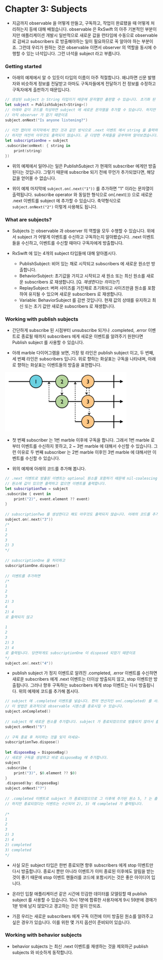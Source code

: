 # Chapter 3: Subjects

- 지금까지 observable 을 어떻게 만들고, 구독하고, 작업이 완료됐을 때 어떻게 처리하는지 등에 대해 배웠습니다. observable 은 RxSwift 의 아주 기본적인 부분이지만 애플리케이션 개발시 일반적으로 새로운 값을 런타임에 수동으로 observable 로 감싸고 subscribers 로 방출해야하는 일이 필요하므로 꼭 알아야 하는 부분이죠. 그런데 우리가 원하는 것은 observable 이면서 observer 의 역할을 동시에 수행할 수 있는 녀석입니다. 그런 녀석을 subject 라고 부릅니다.


### Getting started

- 아래의 예제에서 알 수 있듯이 타입의 이름이 아주 적절합니다. 왜냐하면 신문 발행자와 비슷하게 정보를 전달받고 아마도 구독자들에게 전달하기 전 정보를 수정하고 구독자에게 출판하기 때문입니다. 

``` swift
// 생성된 subject 는 String 타입이기 때문에 문자열만 출판할 수 있습니다. 초기화 된 후 뭔가 수신할 수 있습니다. 
let subject = PublishSubject<String>()
// 아래와 같이 코드를 작성하면 subject 에 새로운 문자열을 추가할 수 있습니다. 하지만 아직 아무것도 출력되지 않습니다.
// 아직 observer 가 없기 때문이죠
subject.onNext("Is anyone listening?")

// 이전 챕터의 마지막에서 했던 것과 같은 방식으로 .next 이벤트 에서 string 을 출력하는 subscription 을 생성했습니다. 
// 하지만 여전히 아무것도 출력되지 않습니다. 곧 다양한 주제들을 공부하며 알아보겠습니다.
let subscriptionOne = subject
.subscribe(onNext: { string in 
	print(string) 
})
```

- 위의 예제에서 일어나는 일은 PublishSubject 가 현재의 subscriber 에게만 방출된다는 것입니다. 그렇기 때문에 subscribe 되기 전에 무언가 추가되었다면, 해당 값을 얻어올 수 없습니다. 

- 위이 예제 마지막에 `subject.on(.next("1"))` 를 추가하면 "1" 이라는 문자열이 출력됩니다. subscribe operator 와 동일한 형식으로 on(.next(:)) 으로 새로운 .next 이벤트를 subject 에 추가할 수 있습니다. 축약형식으로 `subject.onNext("2")` 이렇게 사용해도 됩니다.


### What are subjects?

- Subjects 는 observable 과 observer 의 역할을 모두 수행할 수 있습니다. 위에서 subject 가 어떻게 이벤트를 수신하고 구독하는지 알아봤습니다. .next 이벤트들을 수신하고, 이벤트를 수신할 때마다 구독자에게 방출합니다.

- RxSwift 에 있는 4개의 subject 타입들에 대해 알아봅시다.
    - PublishSubject: 비어 있는 채로 시작되고 subscribers 에 새로운 원소만 방출합니다.
    - BehaviorSubject: 초기값을 가지고 시작되고 새 원소 또는 최신 원소를 새로운 subscribers 로 재생합니다. [Q. *재생한다는 의미는?*]
    - ReplaySubject: 버퍼 사이즈를 가진채로 초기화되고 사이즈만큼 원소를 포함하여 유지될 수 있으며 새로운 subscribers 로 재생합니다.
    - Variable: BehaviorSubject 를 감싼 것입니다. 현재 값의 상태를 유지하고 최신 또는 초기 값만 새로운 subscribers 로 재생합니다.


### Working with publish subjects
- 간단하게 subscribe 된 시점부터 unsubscribe 되거나 .completed, .error 이벤트로 종료될 때까지 subscribers 에게 새로운 이벤트를 알려주기 원한다면 Publish subject 를 사용할 수 있습니다.

- 아래 marble 다이어그램을 보면, 가장 윗 라인은 publish subject 이고, 두 번째, 세 번째 라인은 subscribers 입니다. 위로 향하는 화살표는 구독을 나타내며, 아래로 향하는 화살표는 이벤트들의 방출을 표현합니다.

<img src="rx_img/marble_diagram_3.png" width="400px"><br>

- 첫 번째 subscriber 는 1번 marble 이후에 구독을 합니다. 그래서 1번 marble 로부터 이벤트를 수신하지 못하고, 2 ~ 3번 marble 에 대해서 수신할 수 있습니다. 그런 이유로 두 번째 subscriber 는 2번 marble 이후인 3번 marble 에 대해서만 이벤트를 수신할 수 있습니다.

- 위의 예제에 아래의 코드를 추가해 봅니다.

``` swift
// .next 이벤트로 방출된 이벤트는 optional 원소를 포함하기 때문에 nil-coalescing 연산자를 사용하여 
// 원소에 값이 있으면 출력하고 없으면 이벤트를 출력합니다.
let subscriptionTwo = subject
.subscribe { event in 
    print("2)", event.element ?? event)
}

// subscriptionTwo 를 생성한다고 해도 아무것도 출력되지 않습니다. 아래의 코드를 추가하면 그제서야 출력이 됩니다.
subject.on(.next("3"))
/*
1
2
3
2) 3
*/

// subscriptionOne 을 처리하고
subscriptionOne.dispose()

// 이벤트를 추가하면 
/*
1
2
3
2) 3
4
2) 4
로 출력되지 않고

1
2
3
2) 3
2) 4
로 출력됩니다. 당연하게도 subscriptionOne 이 disposed 되었기 때문이죠
*/
subject.on(.next("4"))
```

- publish subject 가 정지 이벤트로 알려진 .completed, .error 이벤트를 수신하면 새로운 subscribers 에게 .next 이벤트는 더이상 방출되지 않고, stop 이벤트만 방출됩니다. 그러나 향후 구독하는 subscribers 에게 stop 이벤트는 다시 방출됩니다. 위의 예제에 코드를 추가해 봅시다.

``` swift
// subject 에 .completed 이벤트를 넣습니다. 편의 연산자인 on(.completed) 를 사용해도 됩니다. 
// 이 방법은 효과적으로 observable 시퀀스를 종료시킬 수 있습니다.
subject.onCompleted()

// subject 에 새로운 원소를 추가합니다. subject 가 종료되었으므로 방출되지 않아서 출력되지 않습니다.
subject.onNext("5")

// 구독 종료 후 처리하는 것을 잊지 마세요~
subscriptionTwo.dispose()

let disposeBag = DisposeBag()
// 새로운 구독을 생성하고 바로 disposeBag 에 추가합니다.
subject
.subscribe {
	print("3)", $0.element ?? $0)
}
.disposed(by: disposeBag)
subject.onNext("?")

// .completed 이벤트로 subject 가 종료되었으므로 그 이후에 추가된 원소 5, ? 는 출력되지 않습니다.
// 하지만 종료되었다는 이벤트는 수신되어 2), 3) 에 completed 가 출력됩니다.

/*
1
2
3
2) 3
2) 4
2) completed
3) completed
*/
```

- 사실 모든 subject 타입은 한번 종료되면 향후 subscribers 에게 stop 이벤트만 다시 방출합니다. 종료시 뿐만 아니라 이벤트가 이미 종료된 이후에도 알림을 받는 것이 좋기 때문에 stop 이벤트 핸들러를 코드에 포함시키는 것은 좋은 아이디어 입니다.

- 온라인 입찰 애플리케이션 같은 시간에 민감한 데이터를 모델링할 때 publish subject 를 사용할 수 있습니다. 10시 1분에 합류한 사용자에게 9시 59분에 경매가 1분 밖에 남지 않았다고 경고하는 것은 말이 안되죠.

- 가끔 우리는 새로운 subscribers 에게 구독 이전에 이미 방출된 원소를 알려주고 싶은 경우가 있습니다. 이를 위한 몇 가지 옵션이 준비되어 있습니다.


### Working with behavior subjects
- behavior subjects 는 최신 .next 이벤트를 재생하는 것을 제외하곤 publish subjects 와 비슷하게 동작합니다.








